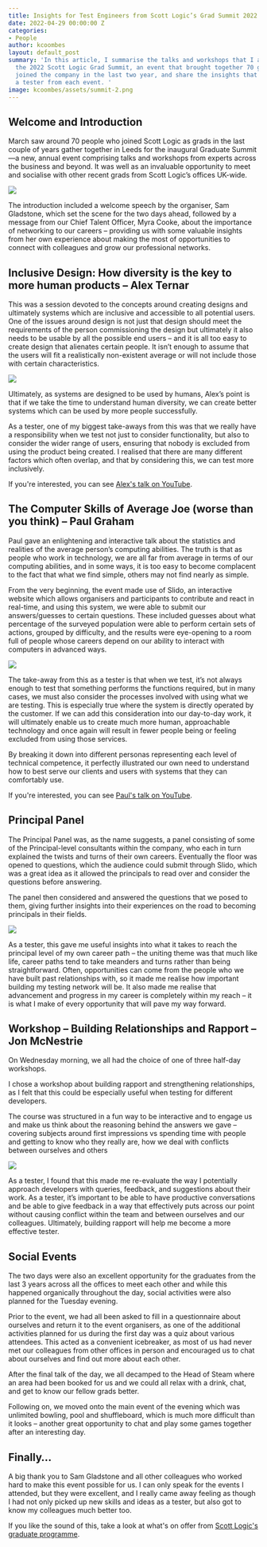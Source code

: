 ```yaml
---
title: Insights for Test Engineers from Scott Logic’s Grad Summit 2022
date: 2022-04-29 00:00:00 Z
categories:
- People
author: kcoombes
layout: default_post
summary: 'In this article, I summarise the talks and workshops that I attended during
  the 2022 Scott Logic Grad Summit, an event that brought together 70 graduates who
  joined the company in the last two year, and share the insights that I gained as
  a tester from each event. '
image: kcoombes/assets/summit-2.png
---
```


## Welcome and Introduction 

March saw around 70 people who joined Scott Logic as grads in the last couple of years gather together in Leeds for the inaugural Graduate Summit—a new, annual event comprising talks and workshops from experts across the business and beyond. It was well as an invaluable opportunity to meet and socialise with other recent grads from Scott Logic’s offices UK-wide. 

<img src="{{site.baseurl}}/kcoombes/assets/summit-1.png"/>

The introduction included a welcome speech by the organiser, Sam Gladstone, which set the scene for the two days ahead, followed by a message from our Chief Talent Officer, Myra Cooke, about the importance of networking to our careers – providing us with some valuable insights from her own experience about making the most of opportunities to connect with colleagues and grow our professional networks. 

## Inclusive Design: How diversity is the key to more human products – Alex Ternar 

This was a session devoted to the concepts around creating designs and ultimately systems which are inclusive and accessible to all potential users. One of the issues around design is not just that design should meet the requirements of the person commissioning the design but ultimately it also needs to be usable by all the possible end users – and it is all too easy to create design that alienates certain people. It isn’t enough to assume that the users will fit a realistically non-existent average or will not include those with certain characteristics. 

<img src="{{site.baseurl}}/kcoombes/assets/summit-2.png"/>

Ultimately, as systems are designed to be used by humans, Alex’s point is that if we take the time to understand human diversity, we can create better systems which can be used by more people successfully. 

As a tester, one of my biggest take-aways from this was that we really have a responsibility when we test not just to consider functionality, but also to consider the wider range of users, ensuring that nobody is excluded from using the product being created. I realised that there are many different factors which often overlap, and that by considering this, we can test more inclusively. 

If you're interested, you can see [Alex's talk on YouTube](https://youtu.be/hnS4ftya7OQ).

## The Computer Skills of Average Joe (worse than you think) – Paul Graham 

Paul gave an enlightening and interactive talk about the statistics and realities of the average person’s computing abilities.  The truth is that as people who work in technology, we are all far from average in terms of our computing abilities, and in some ways, it is too easy to become complacent to the fact that what we find simple, others may not find nearly as simple. 

From the very beginning, the event made use of Slido, an interactive website which allows organisers and participants to contribute and react in real-time, and using this system, we were able to submit our answers/guesses to certain questions. These included guesses about what percentage of the surveyed population were able to perform certain sets of actions, grouped by difficulty, and the results were eye-opening to a room full of people whose careers depend on our ability to interact with computers in advanced ways. 

<img src="{{site.baseurl}}/kcoombes/assets/summit-3.png"/>

The take-away from this as a tester is that when we test, it’s not always enough to test that something performs the functions required, but in many cases, we must also consider the processes involved with using what we are testing. This is especially true where the system is directly operated by the customer.  If we can add this consideration into our day-to-day work, it will ultimately enable us to create much more human, approachable technology and once again will result in fewer people being or feeling excluded from using those services.  

By breaking it down into different personas representing each level of technical competence, it perfectly illustrated our own need to understand how to best serve our clients and users with systems that they can comfortably use. 

If you're interested, you can see [Paul's talk on YouTube](https://youtu.be/NwbzmsvgUa8).

## Principal Panel 

The Principal Panel was, as the name suggests, a panel consisting of some of the Principal-level consultants within the company, who each in turn explained the twists and turns of their own careers. Eventually the floor was opened to questions, which the audience could submit through Slido, which was a great idea as it allowed the principals to read over and consider the questions before answering. 
 

The panel then considered and answered the questions that we posed to them, giving further insights into their experiences on the road to becoming principals in their fields. 

<img src="{{site.baseurl}}/kcoombes/assets/summit-4.png"/>

As a tester, this gave me useful insights into what it takes to reach the principal level of my own career path – the uniting theme was that much like life, career paths tend to take meanders and turns rather than being straightforward. Often, opportunities can come from the people who we have built past relationships with, so it made me realise how important building my testing network will be. It also made me realise that advancement and progress in my career is completely within my reach – it is what I make of every opportunity that will pave my way forward.  

## Workshop – Building Relationships and Rapport – Jon McNestrie 

On Wednesday morning, we all had the choice of one of three half-day workshops. 

I chose a workshop about building rapport and strengthening relationships, as I felt that this could be especially useful when testing for different developers. 

The course was structured in a fun way to be interactive and to engage us and make us think about the reasoning behind the answers we gave – covering subjects around first impressions vs spending time with people and getting to know who they really are, how we deal with conflicts between ourselves and others 

<img src="{{site.baseurl}}/kcoombes/assets/summit-5.png"/>

As a tester, I found that this made me re-evaluate the way I potentially approach developers with queries, feedback, and suggestions about their work.  As a tester, it’s important to be able to have productive conversations and be able to give feedback in a way that effectively puts across our point without causing conflict within the team and between ourselves and our colleagues. Ultimately, building rapport will help me become a more effective tester. 

## Social Events 

The two days were also an excellent opportunity for the graduates from the last 3 years across all the offices to meet each other and while this happened organically throughout the day, social activities were also planned for the Tuesday evening.   

Prior to the event, we had all been asked to fill in a questionnaire about ourselves and return it to the event organisers, as one of the additional activities planned for us during the first day was a quiz about various attendees.  This acted as a convenient icebreaker, as most of us had never met our colleagues from other offices in person and encouraged us to chat about ourselves and find out more about each other. 
 
After the final talk of the day, we all decamped to the Head of Steam where an area had been booked for us and we could all relax with a drink, chat, and get to know our fellow grads better.  

Following on, we moved onto the main event of the evening which was unlimited bowling, pool and shuffleboard, which is much more difficult than it looks – another great opportunity to chat and play some games together after an interesting day. 


## Finally… 

A big thank you to Sam Gladstone and all other colleagues who worked hard to make this event possible for us.  I can only speak for the events I attended, but they were excellent, and I really came away feeling as though I had not only picked up new skills and ideas as a tester, but also got to know my colleagues much better too. 

If you like the sound of this, take a look at what's on offer from [Scott Logic's graduate programme](https://www.scottlogic.com/graduate-programme).
 

 
